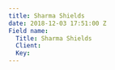 ```yaml
---
title: Sharma Shields
date: 2018-12-03 17:51:00 Z
Field name:
  Title: Sharma Shields
  Client: 
  Key: 
---
```


